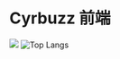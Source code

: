 # Cyrbuzz 前端

![](https://github-readme-stats.vercel.app/api?username=HuberTRoy&count_private=true)
![Top Langs](https://github-readme-stats.vercel.app/api/top-langs/?username=HuberTRoy&layout=compact)
